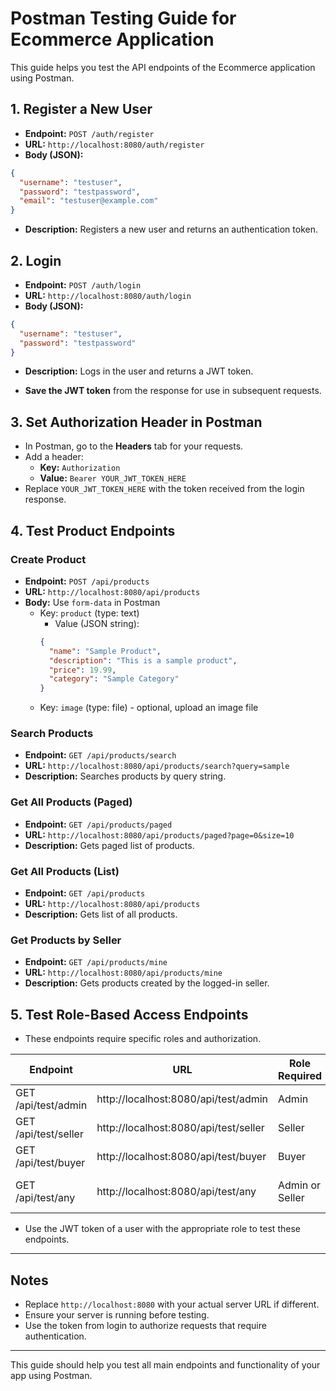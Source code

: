 # Postman Testing Guide for Ecommerce Application

This guide helps you test the API endpoints of the Ecommerce application using Postman.

## 1. Register a New User

- **Endpoint:** `POST /auth/register`
- **URL:** `http://localhost:8080/auth/register`
- **Body (JSON):**
```json
{
  "username": "testuser",
  "password": "testpassword",
  "email": "testuser@example.com"
}
```
- **Description:** Registers a new user and returns an authentication token.

## 2. Login

- **Endpoint:** `POST /auth/login`
- **URL:** `http://localhost:8080/auth/login`
- **Body (JSON):**
```json
{
  "username": "testuser",
  "password": "testpassword"
}
```
- **Description:** Logs in the user and returns a JWT token.

- **Save the JWT token** from the response for use in subsequent requests.

## 3. Set Authorization Header in Postman

- In Postman, go to the **Headers** tab for your requests.
- Add a header:
  - **Key:** `Authorization`
  - **Value:** `Bearer YOUR_JWT_TOKEN_HERE`
- Replace `YOUR_JWT_TOKEN_HERE` with the token received from the login response.

## 4. Test Product Endpoints

### Create Product

- **Endpoint:** `POST /api/products`
- **URL:** `http://localhost:8080/api/products`
- **Body:** Use `form-data` in Postman
  - Key: `product` (type: text)
    - Value (JSON string):
    ```json
    {
      "name": "Sample Product",
      "description": "This is a sample product",
      "price": 19.99,
      "category": "Sample Category"
    }
    ```
  - Key: `image` (type: file) - optional, upload an image file

### Search Products

- **Endpoint:** `GET /api/products/search`
- **URL:** `http://localhost:8080/api/products/search?query=sample`
- **Description:** Searches products by query string.

### Get All Products (Paged)

- **Endpoint:** `GET /api/products/paged`
- **URL:** `http://localhost:8080/api/products/paged?page=0&size=10`
- **Description:** Gets paged list of products.

### Get All Products (List)

- **Endpoint:** `GET /api/products`
- **URL:** `http://localhost:8080/api/products`
- **Description:** Gets list of all products.

### Get Products by Seller

- **Endpoint:** `GET /api/products/mine`
- **URL:** `http://localhost:8080/api/products/mine`
- **Description:** Gets products created by the logged-in seller.

## 5. Test Role-Based Access Endpoints

- These endpoints require specific roles and authorization.

| Endpoint               | URL                          | Role Required          | Description                      |
|------------------------|------------------------------|-----------------------|---------------------------------|
| GET /api/test/admin    | http://localhost:8080/api/test/admin    | Admin                 | Access for admin only            |
| GET /api/test/seller   | http://localhost:8080/api/test/seller   | Seller                | Access for seller only           |
| GET /api/test/buyer    | http://localhost:8080/api/test/buyer    | Buyer                 | Access for buyer only            |
| GET /api/test/any      | http://localhost:8080/api/test/any      | Admin or Seller       | Access for admin or seller       |

- Use the JWT token of a user with the appropriate role to test these endpoints.

---

## Notes

- Replace `http://localhost:8080` with your actual server URL if different.
- Ensure your server is running before testing.
- Use the token from login to authorize requests that require authentication.

---

This guide should help you test all main endpoints and functionality of your app using Postman.